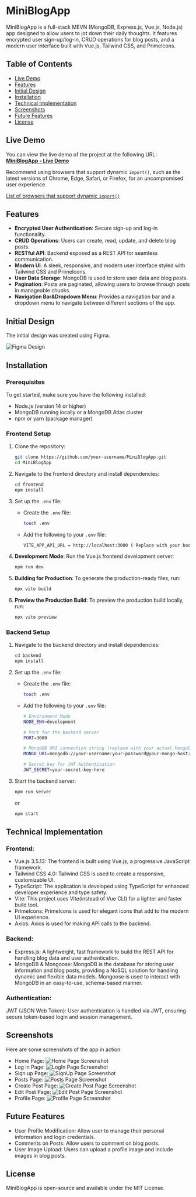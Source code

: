 # MiniBlogApp

MiniBlogApp is a full-stack MEVN (MongoDB, Express.js, Vue.js, Node.js) app designed to allow users to jot down their daily thoughts. It features encrypted user sign-up/log-in, CRUD operations for blog posts, and a modern user interface built with Vue.js, Tailwind CSS, and PrimeIcons.

## Table of Contents
- [Live Demo](#live-demo)
- [Features](#features)
- [Initial Design](#initial-design)
- [Installation](#Installation)
- [Technical Implementation](#technical-implementation)
- [Screenshots](#screenshots)
- [Future Features](#future-features)
- [License](#license)

## Live Demo
You can view the live demo of the project at the following URL:
[**MiniBlogApp - Live Demo**](https://mini-blog-app-one.vercel.app)

Recommend using browsers that support dynamic `import()`, such as the latest versions of Chrome, Edge, Safari, or Firefox, for an uncompromised user experience.

[List of browsers that support dynamic `import()`](https://caniuse.com/es6-module-dynamic-import)

## Features

- **Encrypted User Authentication**: Secure sign-up and log-in functionality.
- **CRUD Operations**: Users can create, read, update, and delete blog posts.
- **RESTful API**: Backend exposed as a REST API for seamless communication.
- **Modern UI**: A sleek, responsive, and modern user interface styled with Tailwind CSS and PrimeIcons.
- **User Data Storage**: MongoDB is used to store user data and blog posts.
- **Pagination**: Posts are paginated, allowing users to browse through posts in manageable chunks.
- **Navigation Bar&Dropdown Menu**: Provides a navigation bar and a dropdown menu to navigate between different sections of the app.

## Initial Design

The initial design was created using Figma.

![Figma Design](AppPhotos/InitialFigmaDesign.png)

## Installation

### Prerequisites

To get started, make sure you have the following installed:

- Node.js (version 14 or higher)
- MongoDB running locally or a MongoDB Atlas cluster
- npm or yarn (package manager)

### Frontend Setup

1. Clone the repository:
    ```bash
    git clone https://github.com/your-username/MiniBlogApp.git
    cd MiniBlogApp
    ```

2. Navigate to the frontend directory and install dependencies:
    ```bash
    cd frontend
    npm install
    ```

2. Set up the `.env` file:
    - Create the `.env` file:
      ```bash
      touch .env
      ```
    - Add the following to your `.env` file:
      ```bash
      VITE_APP_API_URL = http://localhost:3000 ( Replace with your backend URL)
      ```

3. **Development Mode**: Run the Vue.js frontend development server:
    ```bash
    npm run dev
    ```

4. **Building for Production**: To generate the production-ready files, run:
    ```bash
    npx vite build
    ```

5. **Preview the Production Build**: To preview the production build locally, run:
    ```bash
    npx vite preview
    ```

### Backend Setup

1. Navigate to the backend directory and install dependencies:
    ```bash
    cd backend
    npm install
    ```

2. Set up the `.env` file:
    - Create the `.env` file:
      ```bash
      touch .env
      ```
    - Add the following to your `.env` file:
      ```bash
      # Environment Mode
      NODE_ENV=development

      # Port for the backend server
      PORT=3000

      # MongoDB URI connection string (replace with your actual MongoDB URL)
      MONGO_URI=mongodb://your-username:your-password@your-mongo-host:your-port/your-db-name

      # Secret key for JWT Authentication
      JWT_SECRET=your-secret-key-here
      ```

3. Start the backend server:
    ```bash
    npm run server
    ```
    or
    ```bash
    npm start
    ```

## Technical Implementation
### Frontend:
- Vue.js 3.5.13: The frontend is built using Vue.js, a progressive JavaScript framework.
- Tailwind CSS 4.0: Tailwind CSS is used to create a responsive, customizable UI.
- TypeScript: The application is developed using TypeScript for enhanced developer experience and type safety.
- Vite: This project uses Vite(instead of Vue CLI) for a lighter and faster build tool.
- PrimeIcons: PrimeIcons is used for elegant icons that add to the modern UI experience.
- Axios: Axios is used for making API calls to the backend.
### Backend:
- Express.js: A lightweight, fast framework to build the REST API for handling blog data and user authentication.
- MongoDB & Mongoose: MongoDB is the database for storing user information and blog posts, providing a NoSQL solution for handling dynamic and flexible data models. Mongoose is used to interact with MongoDB in an easy-to-use, schema-based manner.
### Authentication:
JWT (JSON Web Token): User authentication is handled via JWT, ensuring secure token-based login and session management.
## Screenshots
Here are some screenshots of the app in action:
- Home Page:
  ![Home Page Screenshot](AppPhotos/Homepage.jpg)
- Log in Page:
  ![LogIn Page Screenshot](AppPhotos/LogInPage.png)
- Sign up Page:
  ![SignUp Page Screenshot](AppPhotos/SignUpPage.png)
- Posts Page:
  ![Posts Page Screenshot](AppPhotos/PostsPage.jpg)
- Create Post Page:
  ![Create Post Page Screenshot](AppPhotos/CreateNewPostPage.png)
- Edit Post Page:
  ![Edit Post Page Screenshot](AppPhotos/EditPostPage.png)
- Profile Page:
  ![Profile Page Screenshot](AppPhotos/ProfilePage.jpg)

## Future Features
- User Profile Modification: Allow user to manage their personal information and login credentials.
- Comments on Posts: Allow users to comment on blog posts.
- User Image Upload: Users can upload a profile image and include images in blog posts.

## License
MiniBlogApp is open-source and available under the MIT License.
